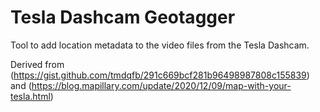 # Tesla Dashcam Geotagger

Tool to add location metadata to the video files from the Tesla Dashcam.

Derived from (https://gist.github.com/tmdqfb/291c669bcf281b96498987808c155839) and (https://blog.mapillary.com/update/2020/12/09/map-with-your-tesla.html)
